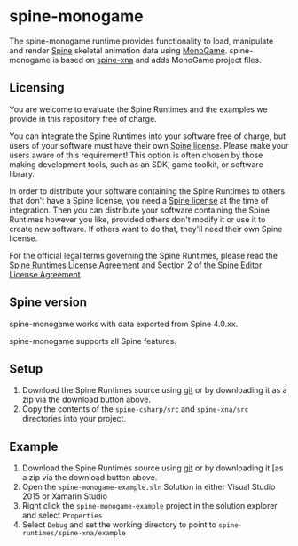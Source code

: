 # spine-monogame

The spine-monogame runtime provides functionality to load, manipulate and render [Spine](http://esotericsoftware.com) skeletal animation data using [MonoGame](http://monogame.codeplex.com/). spine-monogame is based on [spine-xna](../spine-xna) and adds MonoGame project files.

## Licensing

You are welcome to evaluate the Spine Runtimes and the examples we provide in this repository free of charge.

You can integrate the Spine Runtimes into your software free of charge, but users of your software must have their own [Spine license](https://esotericsoftware.com/spine-purchase). Please make your users aware of this requirement! This option is often chosen by those making development tools, such as an SDK, game toolkit, or software library.

In order to distribute your software containing the Spine Runtimes to others that don't have a Spine license, you need a [Spine license](https://esotericsoftware.com/spine-purchase) at the time of integration. Then you can distribute your software containing the Spine Runtimes however you like, provided others don't modify it or use it to create new software. If others want to do that, they'll need their own Spine license.

For the official legal terms governing the Spine Runtimes, please read the [Spine Runtimes License Agreement](http://esotericsoftware.com/spine-runtimes-license) and Section 2 of the [Spine Editor License Agreement](http://esotericsoftware.com/spine-editor-license#s2).

## Spine version

spine-monogame works with data exported from Spine 4.0.xx.

spine-monogame supports all Spine features.

## Setup

1. Download the Spine Runtimes source using [git](https://help.github.com/articles/set-up-git) or by downloading it as a zip via the download button above.
1. Copy the contents of the `spine-csharp/src` and `spine-xna/src` directories into your project.

## Example

1. Download the Spine Runtimes source using [git](https://help.github.com/articles/set-up-git) or by downloading it [as a zip via the download button above.
1. Open the `spine-monogame-example.sln` Solution in either Visual Studio 2015 or Xamarin Studio
1. Right click the `spine-monogame-example` project in the solution explorer and select `Properties`
1. Select `Debug` and set the working directory to point to `spine-runtimes/spine-xna/example`
